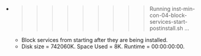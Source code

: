 * >>>>>>>>> Running inst-min-con-04-block-services-start-postinstall.sh ...
  * Block services from starting after they are being installed.
  * Disk size = 742060K. Space Used = 8K. Runtime = 00:00:00:00.
